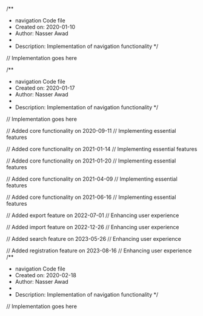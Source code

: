 /**
 * navigation Code file
 * Created on: 2020-01-10
 * Author: Nasser Awad
 *
 * Description: Implementation of navigation functionality
 */
 
// Implementation goes here

/**
 * navigation Code file
 * Created on: 2020-01-17
 * Author: Nasser Awad
 *
 * Description: Implementation of navigation functionality
 */
 
// Implementation goes here


// Added core functionality on 2020-09-11
// Implementing essential features

// Added core functionality on 2021-01-14
// Implementing essential features

// Added core functionality on 2021-01-20
// Implementing essential features

// Added core functionality on 2021-04-09
// Implementing essential features

// Added core functionality on 2021-06-16
// Implementing essential features

// Added export feature on 2022-07-01
// Enhancing user experience

// Added import feature on 2022-12-26
// Enhancing user experience

// Added search feature on 2023-05-26
// Enhancing user experience

// Added registration feature on 2023-08-16
// Enhancing user experience
/**
 * navigation Code file
 * Created on: 2020-02-18
 * Author: Nasser Awad
 *
 * Description: Implementation of navigation functionality
 */
 
// Implementation goes here


